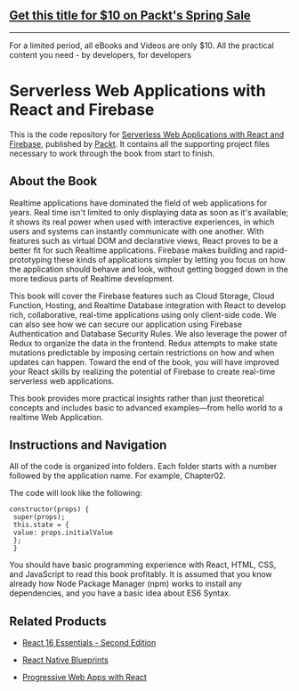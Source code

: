 ## [Get this title for $10 on Packt's Spring Sale](https://www.packt.com/B08453?utm_source=github&utm_medium=packt-github-repo&utm_campaign=spring_10_dollar_2022)
-----
For a limited period, all eBooks and Videos are only $10. All the practical content you need \- by developers, for developers

# Serverless Web Applications with React and Firebase
This is the code repository for [Serverless Web Applications with React and Firebase](https://www.packtpub.com/web-development/serverless-web-applications-react-and-firebase?utm_source=github&utm_medium=repository&utm_campaign=9781788477413), published by [Packt](https://www.packtpub.com/?utm_source=github). It contains all the supporting project files necessary to work through the book from start to finish.
## About the Book
Realtime applications have dominated the field of web applications for years. Real time isn't limited to only displaying data as soon as it's available; it shows its real power when used with interactive experiences, in which users and systems can instantly communicate with one another. With features such as virtual DOM and declarative views, React proves to be a better fit for such Realtime applications. Firebase makes building and rapid-prototyping these kinds of applications simpler by letting you focus on how the application should behave and look, without getting bogged down in the more tedious parts of Realtime development.

This book will cover the Firebase features such as Cloud Storage, Cloud Function, Hosting, and Realtime Database integration with React to develop rich, collaborative, real-time applications using only client-side code. We can also see how we can secure our application using Firebase Authentication and Database Security Rules. We also leverage the power of Redux to organize the data in the frontend. Redux attempts to make state mutations predictable by imposing certain restrictions on how and when updates can happen. Toward the end of the book, you will have improved your React skills by realizing the potential of Firebase to create real-time serverless web applications.

This book provides more practical insights rather than just theoretical concepts and includes basic to advanced examples—from hello world to a realtime Web Application.
## Instructions and Navigation
All of the code is organized into folders. Each folder starts with a number followed by the application name. For example, Chapter02.



The code will look like the following:
```
constructor(props) {
 super(props);
 this.state = {
 value: props.initialValue
 };
 }
```

You should have basic programming experience with React, HTML, CSS, and JavaScript to read this book profitably. It is assumed that you know already how Node Package Manager (npm) works to install any dependencies, and you have a basic idea about ES6 Syntax.

## Related Products
* [React 16 Essentials - Second Edition](https://www.packtpub.com/web-development/react-16-essentials-second-edition?utm_source=github&utm_medium=repository&utm_campaign=9781787126046)

* [React Native Blueprints](https://www.packtpub.com/web-development/react-native-blueprints?utm_source=github&utm_medium=repository&utm_campaign=9781787288096)

* [Progressive Web Apps with React](https://www.packtpub.com/web-development/progressive-web-apps-react?utm_source=github&utm_medium=repository&utm_campaign=9781788297554)
